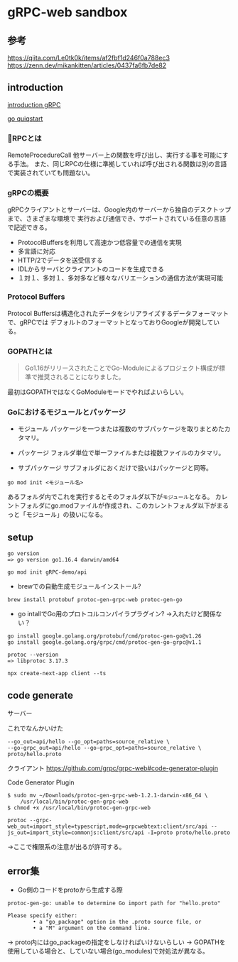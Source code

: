 # gRPC-web sandbox

## 参考

https://qiita.com/Le0tk0k/items/af2fbf1d246f0a788ec3
https://zenn.dev/mikankitten/articles/0437fa6fb7de82

## introduction

[introduction gRPC](https://grpc.io/docs/what-is-grpc/introduction/)

[go quiqstart](https://grpc.io/docs/languages/go/)

### RPCとは
RemoteProcedureCall
他サーバー上の関数を呼び出し、実行する事を可能にする手法。
また、同じRPCの仕様に準拠していれば呼び出される関数は別の言語で実装されていても問題ない。

### gRPCの概要
gRPCクライアントとサーバーは、Google内のサーバーから独自のデスクトップまで、さまざまな環境で
実行および通信でき、サポートされている任意の言語で記述できる。
- ProtocolBuffersを利用して高速かつ低容量での通信を実現
- 多言語に対応
- HTTP/2でデータを送受信する
- IDLからサーバとクライアントのコードを生成できる
- １対１、多対１、多対多など様々なバリエーションの通信方法が実現可能

### Protocol Buffers
Protocol Buffersは構造化されたデータをシリアライズするデータフォーマットで、gRPCでは
デフォルトのフォーマットとなっておりGoogleが開発している。

### GOPATHとは
> Go1.16がリリースされたことでGo-Moduleによるプロジェクト構成が標準で推奨されることになりました。

最初はGOPATHではなくGoModuleモードでやればよいらしい。

### Goにおけるモジュールとパッケージ

- モジュール
パッケージを一つまたは複数のサブパッケージを取りまとめたカタマリ。

- パッケージ
フォルダ単位で単一ファイルまたは複数ファイルのカタマリ。

- サブパッケージ
サブフォルダにおくだけで扱いはパッケージと同等。

```
go mod init <モジュール名>
```

あるフォルダ内でこれを実行するとそのフォルダ以下が`モジュール`となる。
カレントフォルダにgo.modファイルが作成され、このカレントフォルダ以下がまるっと「モジュール」の扱いになる。

## setup

```
go version
=> go version go1.16.4 darwin/amd64
```

```
go mod init gRPC-demo/api
```

- brewでの自動生成モジュールインストール?

```
brew install protobuf protoc-gen-grpc-web protoc-gen-go
```

- go intallでGo用のプロトコルコンパイラプラグイン? →入れたけど関係ない？

```
go install google.golang.org/protobuf/cmd/protoc-gen-go@v1.26
go install google.golang.org/grpc/cmd/protoc-gen-go-grpc@v1.1
```

```
protoc --version
=> libprotoc 3.17.3
```

```
npx create-next-app client --ts
```

## code generate

サーバー

これでなんかいけた
```
--go_out=api/hello --go_opt=paths=source_relative \
--go-grpc_out=api/hello --go-grpc_opt=paths=source_relative \
proto/hello.proto
```

クライアント
https://github.com/grpc/grpc-web#code-generator-plugin

Code Generator Plugin

```
$ sudo mv ~/Downloads/protoc-gen-grpc-web-1.2.1-darwin-x86_64 \
    /usr/local/bin/protoc-gen-grpc-web
$ chmod +x /usr/local/bin/protoc-gen-grpc-web
```

```
protoc --grpc-web_out=import_style=typescript,mode=grpcwebtext:client/src/api --js_out=import_style=commonjs:client/src/api -I=proto proto/hello.proto
```
→ここで権限系の注意が出るが許可する。

## error集

- Go側のコードをprotoから生成する際

```
protoc-gen-go: unable to determine Go import path for "hello.proto"

Please specify either:
        • a "go_package" option in the .proto source file, or
        • a "M" argument on the command line.
```

→ proto内にはgo_packageの指定をしなければいけないらしい
→ GOPATHを使用している場合と、していない場合(go_modules)で対処法が異なる。
